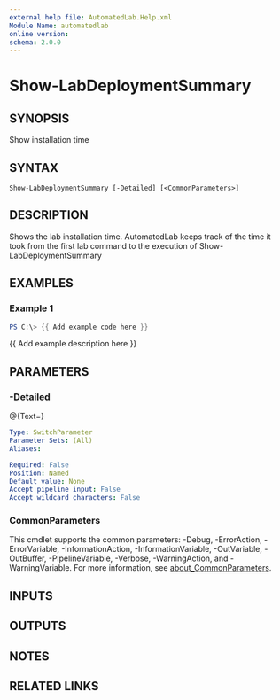 ```yaml
---
external help file: AutomatedLab.Help.xml
Module Name: automatedlab
online version:
schema: 2.0.0
---
```


# Show-LabDeploymentSummary

## SYNOPSIS
Show installation time

## SYNTAX

```
Show-LabDeploymentSummary [-Detailed] [<CommonParameters>]
```

## DESCRIPTION
Shows the lab installation time.
AutomatedLab keeps track of the time it took from the first lab command to the execution of Show-LabDeploymentSummary

## EXAMPLES

### Example 1
```powershell
PS C:\> {{ Add example code here }}
```

{{ Add example description here }}

## PARAMETERS

### -Detailed
@{Text=}

```yaml
Type: SwitchParameter
Parameter Sets: (All)
Aliases:

Required: False
Position: Named
Default value: None
Accept pipeline input: False
Accept wildcard characters: False
```

### CommonParameters
This cmdlet supports the common parameters: -Debug, -ErrorAction, -ErrorVariable, -InformationAction, -InformationVariable, -OutVariable, -OutBuffer, -PipelineVariable, -Verbose, -WarningAction, and -WarningVariable. For more information, see [about_CommonParameters](http://go.microsoft.com/fwlink/?LinkID=113216).

## INPUTS

## OUTPUTS

## NOTES

## RELATED LINKS
